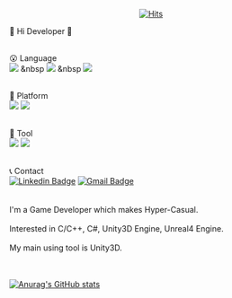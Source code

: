 <div align=center>
  
[![Hits](https://hits.seeyoufarm.com/api/count/incr/badge.svg?url=https%3A%2F%2Fgithub.com%2FJpot777&count_bg=%2326BA30&title_bg=%23000000&icon=&icon_color=%23E7E7E7&title=Dev&edge_flat=false)](https://hits.seeyoufarm.com)
  
</div>
  
👋 Hi Developer 👋
<br><br>

😮 Language
<br>
<img src="https://img.shields.io/badge/C-A8B9CC?style=flat-square&logo=C&logoColor=white"/></a> &nbsp
<img src="https://img.shields.io/badge/C++-00599C?style=flat-square&logo=C%2B%2B&logoColor=white"/> &nbsp
<img src="https://img.shields.io/badge/-239120?style=flat-square&logo=C%23&logoColor=white"/>
<br><br>

🧐 Platform
<br>
<img src="https://img.shields.io/badge/Android-3DDC84?style=flat-square&logo=Android&logoColor=white"/>
<t>
<img src="https://img.shields.io/badge/ios-000000?style=flat-square&logo=ios&logoColor=white"/>
<br><br>
  
🥸 Tool
<br>
<img src="https://img.shields.io/badge/Unity-000000?style=flat-square&logo=Unity&logoColor=white"/>
<t>
<img src="https://img.shields.io/badge/Unreal-0E1128?style=flat-square&logo=Unreal&logoColor=white"/>
<br><br>
  
📞 Contact
<br>
[![Linkedin Badge](https://img.shields.io/badge/-LinkedIn-blue?style=flat-square&logo=Linkedin&logoColor=white&link=https://www.linkedin.com/in/youngmin-choi-bs-2405b6208/)](https://www.linkedin.com/in/youngmin-choi-bs-2405b6208/)
</t>
[![Gmail Badge](https://img.shields.io/badge/Gmail-d14836?style=flat-square&logo=Gmail&logoColor=white&link=mailto:psymchoi@gmail.com)](mailto:psymchoi@gmail.com)
<br><br><br>
I'm a Game Developer which makes Hyper-Casual.
<br><br>
Interested in C/C++, C#, Unity3D Engine, Unreal4 Engine.
<br><br>
My main using tool is Unity3D.
<br><br><br>
  
[![Anurag's GitHub stats](https://github-readme-stats.vercel.app/api?username=YMan95&show_icons=true&theme=slateorange)](https://github.com/YMan95/github-readme-stats)


